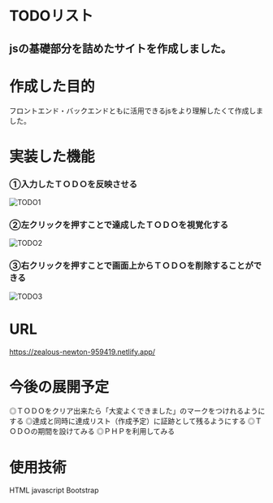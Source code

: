 # TODOリスト


## jsの基礎部分を詰めたサイトを作成しました。



# 作成した目的
フロントエンド・バックエンドともに活用できるjsをより理解したくて作成しました。



# 実装した機能

### ➀入力したＴＯＤＯを反映させる

![TODO1](https://user-images.githubusercontent.com/89112624/152747522-a3fa727a-0906-48c4-a965-93590b4ef6c8.png)

### ➁左クリックを押すことで達成したＴＯＤＯを視覚化する

![TODO2](https://user-images.githubusercontent.com/89112624/152747544-23193331-ce7b-4efd-afaf-82249183f661.png)

### ➂右クリックを押すことで画面上からＴＯＤＯを削除することができる

![TODO3](https://user-images.githubusercontent.com/89112624/152747569-53b0bb30-1bee-43e7-a53b-092539bb5d6b.png)

# URL
https://zealous-newton-959419.netlify.app/



# 今後の展開予定
◎ＴＯＤＯをクリア出来たら「大変よくできました」のマークをつけれるようにする
◎達成と同時に達成リスト（作成予定）に証跡として残るようにする
◎ＴＯＤＯの期間を設けてみる
◎ＰＨＰを利用してみる



# 使用技術
HTML
javascript
Bootstrap
